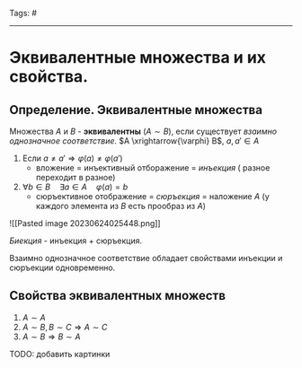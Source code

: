 Tags: #

---
# Эквивалентные множества и их свойства.

## Определение. Эквивалентные множества
Множества $A$ и $B$ - **эквивалентны** ($A \sim B$), если существует *взаимно однозначное соответствие*. $A \xrightarrow{\varphi} B$, $a, a' \in A$

1) Если $a\neq a' \Rightarrow \varphi(a) \neq \varphi(a')$ 
	* вложение = инъективный отборажение = *инъекция* ( разное переходит в разное)
2) $\forall b\in B\quad \exists a \in A\quad \varphi(a) = b$ 
	* сюръективное отображение = *сюръекция* = наложение $A$ (у каждого элемента из $B$ есть прообраз из $A$)

![[Pasted image 20230624025448.png]]

*Биекция* - инъекция + сюръекция.

Взаимно однозначное соответствие обладает свойствами инъекции и сюръекции одновременно.

## Свойства эквивалентных множеств
1) $A \sim A$
2) $A \sim B, B \sim C \Rightarrow A \sim C$
3) $A \sim B \Rightarrow B \sim A$

TODO: добавить картинки